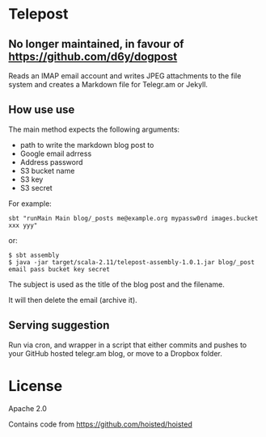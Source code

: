 Telepost
========

## No longer maintained, in favour of https://github.com/d6y/dogpost


Reads an IMAP email account and writes JPEG attachments to the file system and creates a Markdown file for Telegr.am or Jekyll.

How use use
-----------

The main method expects the following arguments:

- path to write the markdown blog post to
- Google email adrress
- Address password
- S3 bucket name
- S3 key
- S3 secret

For example:

    sbt "runMain Main blog/_posts me@example.org mypassw0rd images.bucket xxx yyy"

or:

    $ sbt assembly
    $ java -jar target/scala-2.11/telepost-assembly-1.0.1.jar blog/_post email pass bucket key secret

The subject is used as the title of the blog post and the filename.

It will then delete the email (archive it).


Serving suggestion
------------------

Run via cron, and wrapper in a script that either commits and pushes to your GitHub hosted telegr.am blog, or move to a Dropbox folder.


License
=======

Apache 2.0

Contains code from https://github.com/hoisted/hoisted
